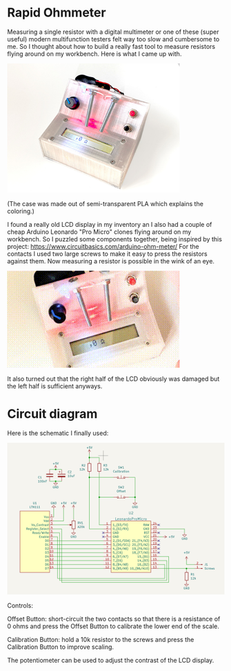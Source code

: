 # Rapid Ohmmeter

Measuring a single resistor with a digital multimeter or one of these (super useful) modern multifunction testers felt way too slow and cumbersome to me. So I thought about how to build a really fast tool to measure resistors flying around on my workbench. Here is what I came up with.

<img src="media/photo1.jpg" width="400" />

(The case was made out of semi-transparent PLA which explains the coloring.)

I found a really old LCD display in my inventory an I also had a couple of cheap Arduino Leonardo "Pro Micro" clones flying around on my workbench. So I puzzled some components together, being inspired by this project: https://www.circuitbasics.com/arduino-ohm-meter/ For the contacts I used two large screws to make it easy to press the resistors against them. Now measuring a resistor is possible in the wink of an eye.

<img src="media/resistor.gif" width="400" />

It also turned out that the right half of the LCD obviously was damaged but the left half is sufficient anyways.

# Circuit diagram

Here is the schematic I finally used:

<img src="schematic.png" width="600" />

Controls:

Offset Button: short-circuit the two contacts so that there is a resistance of 0 ohms and press the Offset Button to calibrate the lower end of the scale.

Calibration Button: hold a 10k resistor to the screws and press the Calibration Button to improve scaling.

The potentiometer can be used to adjust the contrast of the LCD display.
